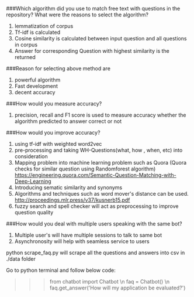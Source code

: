 

###Which algorithm did you use to match free text with questions in the repository? What were the reasons to select the algorithm?
1. lemmatization of corpus
2. Tf-idf is calculated
3. Cosine similarity is calculated between input question and all questions in corpus
4. Answer for corresponding Question with highest similarity is the returned

###Reason for selecting above method are 
1. powerful algorithm 
2. Fast development 
3. decent accuracy


###How would you measure accuracy?
1. precision, recall and F1 score is used to measure accuracy whether the algorithm predicted to answer correct or not


###How would you improve accuracy?

1. using tf-idf with weighted word2vec
2. pre-processing and taking WH-Questions(what, how , when, etc) into consideration
3. Mapping problem into machine learning problem such as Quora (Quora checks for similar question using Randomforest algorithm) https://engineering.quora.com/Semantic-Question-Matching-with-Deep-Learning
4. Introducing sematic similarity and synonyms
5. Algorithms and techniques such as word mover's distance can be used. http://proceedings.mlr.press/v37/kusnerb15.pdf
6. fuzzy search and spell checker will act as preprocessing to improve question quality 



###How would you deal with multiple users speaking with the same bot?

1. Multiple user's will have multiple sessions to talk to same bot
2. Asynchronosity will help with seamless service to users


python scrape_faq.py will scrape all the questions and answers into csv in ./data folder


Go to python terminal and follow below code:

>>> from chatbot import Chatbot \n
>>> faq = Chatbot() \n
>>> faq.get_answer('How will my application be evaluated?')


